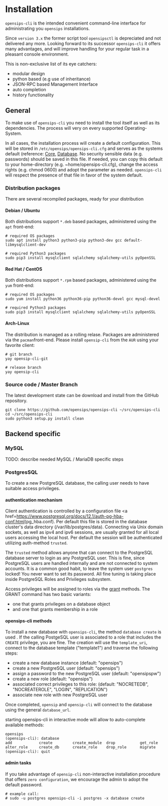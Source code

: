 # Installation

`opensips-cli` is the intended convenient command-line interface for administrating
you `opensips` installations.

Since `version 3.x` the former script tool `opensipsctl` is depreciated and not delivered
any more. Looking forward to its successor `opensips-cli` it offers many advantages,
and will improve handling for your regular task in a pleasant console environment.

This is non-exclusive list of its eye catchers:

* modular design
* python based (e.g use of inheritance)
* JSON-RPC based Management Interface
* auto completion
* history functionality

## General

To make use of `opensips-cli` you need to install the tool itself as well as
its dependencies. The process will very on every supported Operating-System.

In all cases, the installation process will create a default configuration.
This will be stored in `/etc/opensips/opensips-cli.cfg` and serves as the
systems default (reference: [Core](../etc/default.cfg), [Database](modules/database.md#Examples). No security sensible data (e.g. passwords) should be saved in
this file.
If needed, you can copy this default to your home-directory
(e.g. ~home/opensips-cli.cfg), change the access rights (e.g. chmod 0600) and
adopt the parameter as needed.
`opensips-cli` will respect the presence of that file in favor of the system
default.

### Distribution packages

There are several recompiled packages, ready for your distribution

#### Debian / Ubuntu

Both distributions support `*.deb` based packages, administered
using the `apt` front-end:

```
# required OS packages
sudo apt install python3 python3-pip python3-dev gcc default-libmysqlclient-dev

# required Python3 packages
sudo pip3 install mysqlclient sqlalchemy sqlalchemy-utils pyOpenSSL
```

#### Red Hat / CentOS

Both distributions support `*.rpm` based packages, administered
using the `yum` front-end:

```
# required OS packages
sudo yum install python36 python36-pip python36-devel gcc mysql-devel

# required Python3 packages
sudo pip3 install mysqlclient sqlalchemy sqlalchemy-utils pyOpenSSL
```

#### Arch-Linux

The distribution is managed as a rolling relase. Packages are administered
via the `pacman`front-end. Please install `opensip-cli` from the `AUR` using
your favorite client:

```
# git branch
yay opensip-cli-git

# release branch
yay opensip-cli
```
### Source code / Master Branch

The latest development state can be download and install from the GitHub repository.

```
git clone https://github.com/opensips/opensips-cli ~/src/opensips-cli
cd ~/src/opensips-cli
sudo python3 setup.py install clean
```

## Backend specific

### MySQL

TODO: describe needed MySQL / MariaDB specific steps

### PostgresSQL

To create a new PostgreSQL database, the calling user needs to
have suitable access privileges.

#### authentication mechanism
Client authentication is controlled by a configuration file
<a href=<https://www.postgresql.org/docs/12.1/auth-pg-hba-conf.html>(pg_hba.conf)</a>.
Per default this file is stored in the database cluster's data directory
(/var/lib/postgres/data). Connecting via Unix domain sockets, as well
as ipv4 and ipv6 sessions, are usually granted for all local users accessing
the local host. Per default the session will be authenticated utilizing
auth-method `trusted`.

The `trusted` method allows anyone that can connect to the PostgreSQL
database server to login as any PostgreSQL user.
This is fine, since PostgreSQL users are handled internally and are not
connected to system accounts. It is a common good habit, to leave the
system user `postgres` locked! You never want to set its password.
All fine tuning is taking place inside PostgreSQL Roles and Privileges
subsystem.

Access privileges will be assigned to roles via the
<a href=https://www.postgresql.org/docs/12.1/sql-grant.html>grant</a>
methods. The GRANT command has two basic variants:

* one that grants privileges on a database object
* and one that grants membership in a role

#### opensips-cli methods

To install a new database with `opensips-cli`, the method `database create`
is used . If the calling PostgeSQL user is associated to a role that includes
the `CREATE` privilege, you are fine. The creation will use the `template_uri`,
connect to the database template ("template1") and traverse the following
steps:

* create a new database instance (default: "opensips")
* create a new PostgreSQL user (default: "opensips")
* assign a password to the new PostgreSQL user (default: "opensipspw")
* create a new role (default: "opensips")
* associated correct privileges to this role:
  (default: "NOCRETEDB", "NOCREATEROLE", "LOGIN", "REPLICATION")
* associate new role with new PostgreSQL user

Once completed, `opensip` and `opensip-cli`
will connect to the database using the general `database_url`.

starting opensips-cli in interactive mode will allow to auto-complete available methods:

```
opensips
(opensips-cli): database
add            create         create_module  drop           get_role
alter_role     create_db      create_role    drop_role      migrate
(opensips-cli): quit
```

#### admin tasks

If you take advantage of `opensip-cli` non-interactive installation procedure
that offers `zero configuration`, we encourage the admin to adopt the default
password.

```
# example call:
# sudo -u postgres opensips-cli -i postgres -x database create
```
